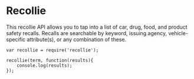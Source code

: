 # Recollie

This recollie API allows you to tap into a list of car, drug, food, and product safety recalls. Recalls are searchable by keyword, issuing agency, vehicle-specific attribute(s), or any combination of these.

```
var recollie = require('recollie');

recollie(term, function(results){
	console.log(results);
});
```
